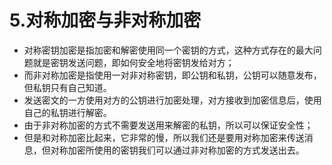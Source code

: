 # 5.对称加密与非对称加密
 - 对称密钥加密是指加密和解密使用同一个密钥的方式，这种方式存在的最大问题就是密钥发送问题，即如何安全地将密钥发给对方；
 - 而非对称加密是指使用一对非对称密钥，即公钥和私钥，公钥可以随意发布，但私钥只有自己知道。
 - 发送密文的一方使用对方的公钥进行加密处理，对方接收到加密信息后，使用自己的私钥进行解密。
 - 由于非对称加密的方式不需要发送用来解密的私钥，所以可以保证安全性；
 - 但是和对称加密比起来，它非常的慢，所以我们还是要用对称加密来传送消息，但对称加密所使用的密钥我们可以通过非对称加密的方式发送出去。

